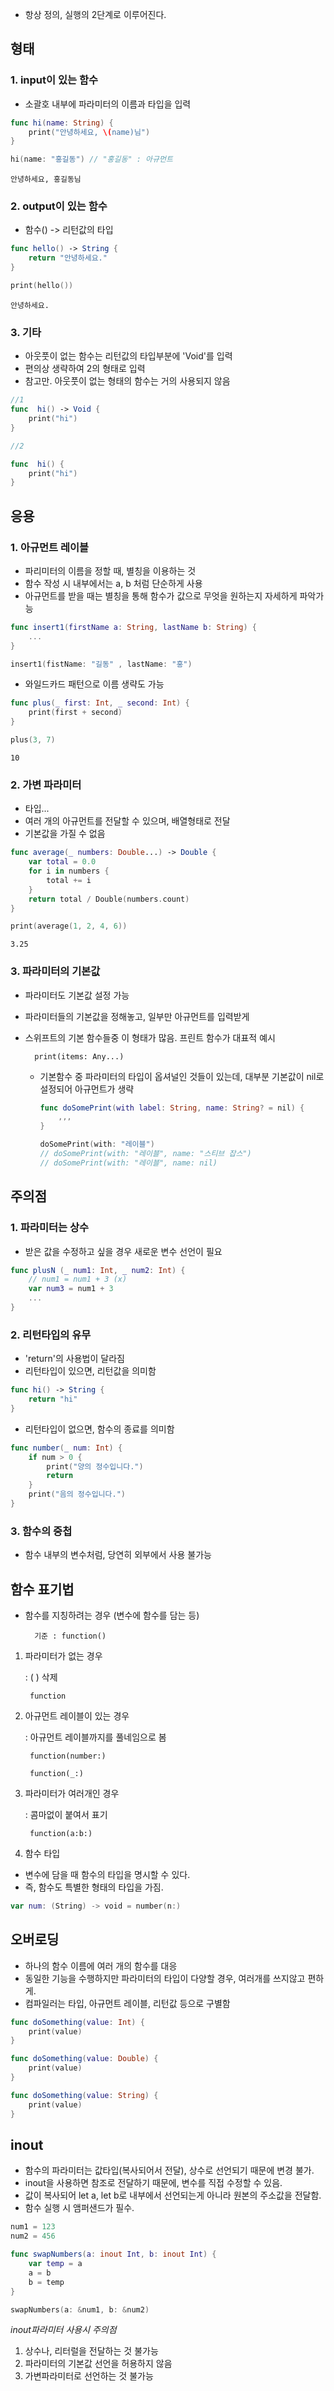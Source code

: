 + 항상 정의, 실행의 2단계로 이루어진다.

## 형태
### 1. input이 있는 함수
+ 소괄호 내부에 파라미터의 이름과 타입을 입력
~~~swift
func hi(name: String) {
    print("안녕하세요, \(name)님")
}

hi(name: "홍길동") // "홍길동" : 아규먼트
~~~
    안녕하세요, 홍길동님

### 2. output이 있는 함수
+ 함수() -> 리턴값의 타입
~~~swift
func hello() -> String {
    return "안녕하세요."
} 

print(hello())
~~~
    안녕하세요.
### 3. 기타
+ 아웃풋이 없는 함수는 리턴값의 타입부분에 'Void'를 입력
+ 편의상 생략하여 2의 형태로 입력
+ 참고만. 아웃풋이 없는 형태의 함수는 거의 사용되지 않음
~~~swift
//1
func  hi() -> Void {
    print("hi")
}

//2

func  hi() {
    print("hi")
}
~~~

## 응용
### 1. 아규먼트 레이블
+ 파리미터의 이름을 정할 때, 별칭을 이용하는 것
+ 함수 작성 시 내부에서는 a, b 처럼 단순하게 사용   
+ 아규먼트를 받을 때는 별칭을 통해 함수가 값으로 무엇을 원하는지 자세하게 파악가능
~~~swift
func insert1(firstName a: String, lastName b: String) {
    ...
}

insert1(fistName: "길동" , lastName: "홍")

~~~

+ 와일드카드 패턴으로 이름 생략도 가능
~~~swift
func plus(_ first: Int, _ second: Int) {
    print(first + second)
}

plus(3, 7)
~~~
    10

### 2. 가변 파라미터
+ 타입...
+ 여러 개의 아규먼트를 전달할 수 있으며, 배열형태로 전달
+ 기본값을 가질 수 없음
~~~swift
func average(_ numbers: Double...) -> Double {
    var total = 0.0
    for i in numbers {
        total += i
    }
    return total / Double(numbers.count)
}

print(average(1, 2, 4, 6))
~~~
    3.25

### 3. 파라미터의 기본값
+ 파라미터도 기본값 설정 가능
+ 파라미터들의 기본값을 정해놓고, 일부만 아규먼트를 입력받게 
+ 스위프트의 기본 함수들중 이 형태가 많음. 프린트 함수가 대표적 예시

        print(items: Any...)
    + 기본함수 중 파라미터의 타입이 옵셔널인 것들이 있는데, 대부분 기본값이 nil로 설정되어 아규먼트가 생략
        ~~~swift
        func doSomePrint(with label: String, name: String? = nil) { 
            ,,,
        }

        doSomePrint(with: "레이블")
        // doSomePrint(with: "레이블", name: "스티브 잡스")
        // doSomePrint(with: "레이블", name: nil)
        ~~~




## 주의점
### 1. 파라미터는 상수
+ 받은 값을 수정하고 싶을 경우 새로운 변수 선언이 필요
~~~swift
func plusN (_ num1: Int, _ num2: Int) {
    // num1 = num1 + 3 (x)
    var num3 = num1 + 3
    ...
}
~~~

### 2. 리턴타입의 유무
+ 'return'의 사용법이 달라짐
+ 리턴타입이 있으면, 리턴값을 의미함
~~~swift
func hi() -> String {
    return "hi"
}
~~~
+ 리턴타입이 없으면, 함수의 종료를 의미함
~~~swift
func number(_ num: Int) {
    if num > 0 {
        print("양의 정수입니다.")
        return
    }
    print("음의 정수입니다.")
}
~~~

### 3. 함수의 중첩
+ 함수 내부의 변수처럼, 당연히 외부에서 사용 불가능

## 함수 표기법
+ 함수를 지칭하려는 경우 (변수에 함수를 담는 등)
        
        기준 : function()

1. 파라미터가 없는 경우
    
    : ( ) 삭제
    
        function

2. 아규먼트 레이블이 있는 경우 

    : 아규먼트 레이블까지를 풀네임으로 봄

        function(number:)
        
        function(_:)

3. 파라미터가 여러개인 경우 

    : 콤마없이 붙여서 표기
        
        function(a:b:)

4. 함수 타입
+ 변수에 담을 때 함수의 타입을 명시할 수 있다.
+ 즉, 함수도 특별한 형태의 타입을 가짐.
~~~swift
var num: (String) -> void = number(n:)
~~~


## 오버로딩
+ 하나의 함수 이름에 여러 개의 함수를 대응
+ 동일한 기능을 수행하지만 파라미터의 타입이 다양할 경우, 여러개를 쓰지않고 편하게.
+ 컴파일러는 타입, 아규먼트 레이블, 리턴값 등으로 구별함
~~~swift
func doSomething(value: Int) {
    print(value)
}

func doSomething(value: Double) {
    print(value)
}

func doSomething(value: String) {
    print(value)
}
~~~ 
## inout
+ 함수의 파라미터는 값타입(복사되어서 전달), 상수로 선언되기 때문에 변경 불가.
+ inout을 사용하면 참조로 전달하기 때문에, 변수를 직접 수정할 수 있음.
+ 값이 복사되어 let a, let b로 내부에서 선언되는게 아니라 원본의 주소값을 전달함.
+ 함수 실행 시 앰퍼샌드가 필수.
~~~swift
num1 = 123
num2 = 456

func swapNumbers(a: inout Int, b: inout Int) {
    var temp = a
    a = b
    b = temp
}

swapNumbers(a: &num1, b: &num2)
~~~

 *inout파라미터 사용시 주의점*
 1) 상수나, 리터럴을 전달하는 것 불가능
 2) 파라미터의 기본값 선언을 허용하지 않음
 3) 가변파라미터로 선언하는 것 불가능

